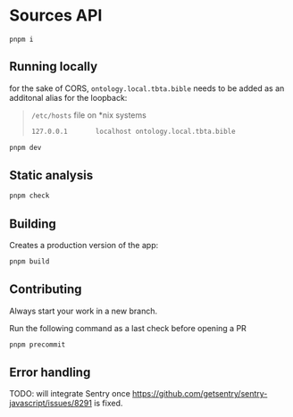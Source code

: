 # Sources API

`pnpm i`

## Running locally

for the sake of CORS, `ontology.local.tbta.bible` needs to be added as an additonal alias for the loopback:

> `/etc/hosts` file on *nix systems
> ```bash
> 127.0.0.1       localhost ontology.local.tbta.bible
> ```


```bash
pnpm dev
```

## Static analysis

```bash
pnpm check
```

## Building

Creates a production version of the app:

```bash
pnpm build
```

## Contributing

Always start your work in a new branch.

Run the following command as a last check before opening a PR

```bash
pnpm precommit
```

## Error handling

TODO: will integrate Sentry once https://github.com/getsentry/sentry-javascript/issues/8291 is fixed.
